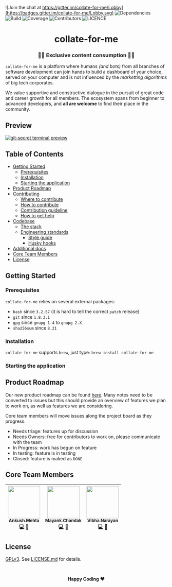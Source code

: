 ![Join the chat at https://gitter.im/collate-for-me/Lobby](https://badges.gitter.im/collate-for-me/Lobby.svg) ![Dependencies](https://img.shields.io/badge/dependencies-up%20to%20date-green.svg) ![Build](https://img.shields.io/badge/build-unknown-lightgrey.svg) ![Coverage](https://img.shields.io/badge/coverage-not%20found-lightgrey.svg) ![Contributors](https://img.shields.io/badge/contributors-4-brightgreen.svg) ![LICENCE](https://img.shields.io/aur/license/yaourt.svg)

<h1 align="center" style="border-bottom: none;">collate-for-me</h1> 
<h3 align="center">👩‍💻 Exclusive content consumption 👨‍💻</h3>



`collate-for-me` is a platform where humans _(and bots)_  from all branches of software development can join hands to build a dashboard of your  choice, served on your computer and is not influenced by the _marketting algorithms_ of big tech corporates. 

We value supportive and constructive dialogue in the pursuit of great code and career growth for all members. The ecosystem spans from beginner to advanced developers, and **all are welcome** to find their place in the community.

## Preview

[![git-secret terminal preview](https://asciinema.org/a/41811.png)](https://asciinema.org/a/41811?autoplay=1) 

## Table of Contents

* [Getting Started](#)
  * [Prerequisites](#)
  * [Installation](#)
  * [Starting the application](#)
* [Product Roadmap](#)
* [Contributing](#)
  * [Where to contribute](#)
  * [How to contribute](#)
  * [Contribution guideline](#)
  * [How to get help](#)
* [Codebase](#)
  * [The stack](#)
  * [Engineering standards](#)
    * [Style guide](#)
    * [Husky hooks](#)
* [Additional docs](#)
* [Core Team Members](#)
* [License](#)


## Getting Started

### Prerequisites

`collate-for-me` relies on several external packages:

- `bash` since `3.2.57` (it is hard to tell the correct `patch` release)
- `git` since `1.8.3.1`
- `gpg` since `gnupg 1.4` to `gnupg 2.X`
- `sha256sum` since `8.21`

### Installation
`collate-for-me` supports `brew`, just type: `brew install collate-for-me`

### Starting the application

## Product Roadmap

Our new product roadmap can be found [here](https://github.com/mehtankush/collate-for-me/projects). Many notes need to be converted to issues but this should provide an overview of features we plan to work on, as well as features we are considering.

Core team members will move issues along the project board as they progress.

* Needs triage: features up for discussion
* Needs Owners: free for contributors to work on, please communicate with the team
* In Progress: work has begun on feature
* In testing: feature is in testing
* Closed: feature is maked as `DONE`



## Core Team Members

| [<img src="https://github.com/mehtankush.png" width="100px;"/><br /><sub><b>Ankush Mehta</b></sub>](https://ankushmehta.com)<br /> 💻 📖 | [<img src="https://github.com/chandakmayank.png" width="100px;"/><br /><sub><b>Mayank Chandak</b></sub>](https://github.com/chandakmayank)<br /> 💻 📖 | [<img src="https://github.com/vibhanarayan.png" width="100px;"/><br /><sub><b>Vibha Narayan</b></sub>](https://github.com/vibhanarayan)<br /> 💻 📖 |
| :---: | :---: | :---: | 


## License

[GPLv3](https://www.gnu.org/licenses/rms-why-gplv3.html). See [LICENSE.md](https://github.com/mehtankush/collate-for-me/blob/master/LICENSE) for details.

<br/>

<p align="center">
  <strong>Happy Coding</strong> ❤️
</p>
